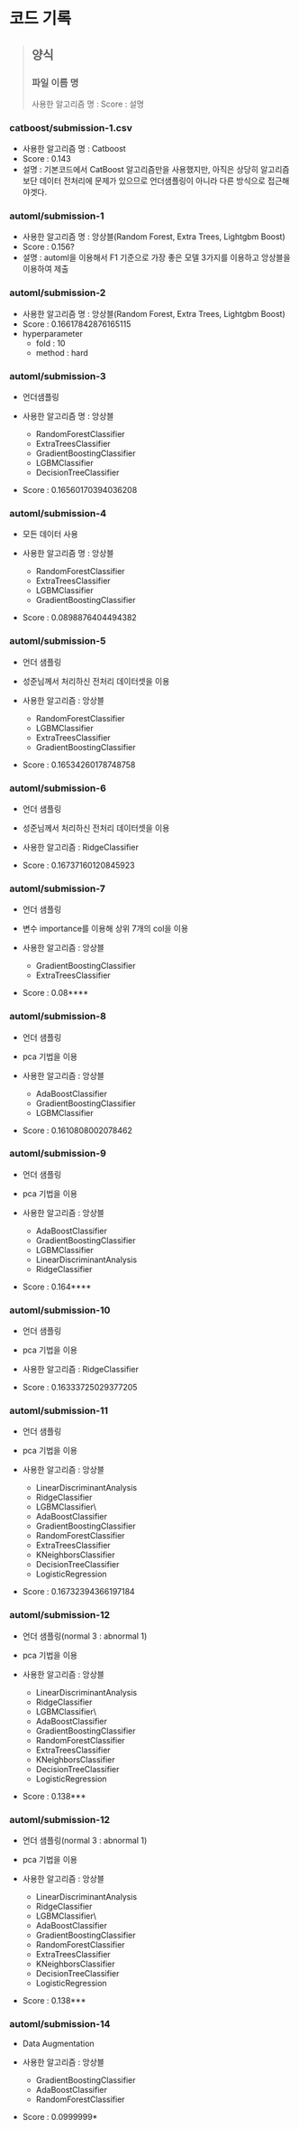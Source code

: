 # 코드 기록

> ## 양식
> ### 파일 이름 명
> 사용한 알고리즘 명 : 
> Score : 
> 설명


### catboost/submission-1.csv
- 사용한 알고리즘 명 : Catboost
- Score : 0.143
- 설명 : 기본코드에서 CatBoost 알고리즘만을 사용했지만, 아직은 상당히 알고리즘보단 데이터 전처리에 문제가 있으므로 언더샘플링이 아니라 다른 방식으로 접근해야겟다.

### automl/submission-1
- 사용한 알고리즘 명 : 앙상블(Random Forest, Extra Trees, Lightgbm Boost)
- Score : 0.156?
- 설명 : automl을 이용해서 F1 기준으로 가장 좋은 모델 3가지를 이용하고 앙상블을 이용하여 제출

### automl/submission-2 
- 사용한 알고리즘 명 : 앙상블(Random Forest, Extra Trees, Lightgbm Boost)
- Score : 0.16617842876165115
- hyperparameter
    - fold : 10
    - method : hard

### automl/submission-3
- 언더샘플링
- 사용한 알고리즘 명 : 앙상블
    - RandomForestClassifier
    - ExtraTreesClassifier
    - GradientBoostingClassifier
    - LGBMClassifier
    - DecisionTreeClassifier
    
- Score : 0.16560170394036208

### automl/submission-4
- 모든 데이터 사용
- 사용한 알고리즘 명 : 앙상블
    - RandomForestClassifier
    - ExtraTreesClassifier
    - LGBMClassifier
    - GradientBoostingClassifier

- Score : 0.0898876404494382

### automl/submission-5
- 언더 샘플링
- 성준님께서 처리하신 전처리 데이터셋을 이용
- 사용한 알고리즘 : 앙상블
    - RandomForestClassifier
    - LGBMClassifier
    - ExtraTreesClassifier
    - GradientBoostingClassifier

- Score : 0.16534260178748758

### automl/submission-6
- 언더 샘플링
- 성준님께서 처리하신 전처리 데이터셋을 이용
- 사용한 알고리즘 : RidgeClassifier

- Score : 0.16737160120845923

### automl/submission-7
- 언더 샘플링
- 변수 importance를 이용해 상위 7개의 col을 이용
- 사용한 알고리즘 : 앙상블
    - GradientBoostingClassifier
    - ExtraTreesClassifier

- Score : 0.08****


### automl/submission-8
- 언더 샘플링
- pca 기법을 이용
- 사용한 알고리즘 : 앙상블
    - AdaBoostClassifier
    - GradientBoostingClassifier
    - LGBMClassifier

- Score : 0.1610808002078462

### automl/submission-9
- 언더 샘플링
- pca 기법을 이용
- 사용한 알고리즘 : 앙상블
    - AdaBoostClassifier
    - GradientBoostingClassifier
    - LGBMClassifier
    - LinearDiscriminantAnalysis
    - RidgeClassifier

- Score : 0.164****

### automl/submission-10
- 언더 샘플링
- pca 기법을 이용
- 사용한 알고리즘 : RidgeClassifier

- Score : 0.16333725029377205


### automl/submission-11
- 언더 샘플링
- pca 기법을 이용
- 사용한 알고리즘 : 앙상블
    - LinearDiscriminantAnalysis
    - RidgeClassifier
    - LGBMClassifier\
    - AdaBoostClassifier
    - GradientBoostingClassifier
    - RandomForestClassifier
    - ExtraTreesClassifier
    - KNeighborsClassifier
    - DecisionTreeClassifier
    - LogisticRegression

- Score : 0.16732394366197184

### automl/submission-12
- 언더 샘플링(normal 3 : abnormal 1)
- pca 기법을 이용
- 사용한 알고리즘 : 앙상블
    - LinearDiscriminantAnalysis
    - RidgeClassifier
    - LGBMClassifier\
    - AdaBoostClassifier
    - GradientBoostingClassifier
    - RandomForestClassifier
    - ExtraTreesClassifier
    - KNeighborsClassifier
    - DecisionTreeClassifier
    - LogisticRegression

- Score : 0.138***

### automl/submission-12
- 언더 샘플링(normal 3 : abnormal 1)
- pca 기법을 이용
- 사용한 알고리즘 : 앙상블
    - LinearDiscriminantAnalysis
    - RidgeClassifier
    - LGBMClassifier\
    - AdaBoostClassifier
    - GradientBoostingClassifier
    - RandomForestClassifier
    - ExtraTreesClassifier
    - KNeighborsClassifier
    - DecisionTreeClassifier
    - LogisticRegression

- Score : 0.138***


### automl/submission-14
- Data Augmentation
- 사용한 알고리즘 : 앙상블
    - GradientBoostingClassifier
    - AdaBoostClassifier
    - RandomForestClassifier

- Score : 0.0999999*